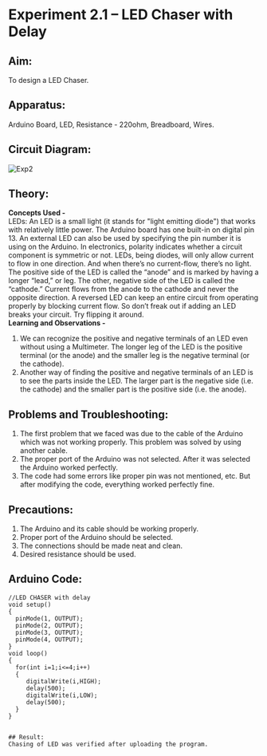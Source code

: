 # Experiment 2.1 – LED Chaser with Delay


## Aim:
To design a LED Chaser.

## Apparatus:
Arduino Board, LED, Resistance - 220ohm, Breadboard, Wires.

## Circuit Diagram:
![Exp2](https://user-images.githubusercontent.com/54620652/65165219-f93e4e80-da5b-11e9-8330-b8f04ef5f3d0.png)

## Theory:
**Concepts Used -**\
LEDs:
An LED is a small light (it stands for "light emitting diode") that works with relatively little power. The Arduino board has one built-in on digital pin 13.
An external LED can also be used by specifying the pin number it is using on the Arduino.
In electronics, polarity indicates whether a circuit component is symmetric or not. LEDs, being diodes, will only allow current to flow in one direction. And when there’s no current-flow, there’s no light.
The positive side of the LED is called the “anode” and is marked by having a longer “lead,” or leg. The other, negative side of the LED is called the “cathode.” Current flows from the anode to the cathode and never the opposite direction. A reversed LED can keep an entire circuit from operating properly by blocking current flow. So don’t freak out if adding an LED breaks your circuit. Try flipping it around.\
**Learning and Observations -**
1. We can recognize the positive and negative terminals of an LED even without using a Multimeter. The longer leg of the LED is the positive terminal (or the anode) and the smaller leg is the negative terminal (or the cathode).
2. Another way of finding the positive and negative terminals of an LED is to see the parts inside the LED. The larger part is the negative side (i.e. the cathode) and the smaller part is the positive side (i.e. the anode).

## Problems and Troubleshooting:
1. The first problem that we faced was due to the cable of the Arduino which was not working properly. This problem was solved by using another cable.
2. The proper port of the Arduino was not selected. After it was selected the Arduino worked perfectly.
3. The code had some errors like proper pin was not mentioned, etc. But after modifying the code, everything worked perfectly fine.

## Precautions:
1. The Arduino and its cable should be working properly.
2. Proper port of the Arduino should be selected.
3. The connections should be made neat and clean.
4. Desired resistance should be used.

## Arduino Code:
```
//LED CHASER with delay
void setup()
{
  pinMode(1, OUTPUT);
  pinMode(2, OUTPUT);
  pinMode(3, OUTPUT);
  pinMode(4, OUTPUT);
}
void loop()
{ 
  for(int i=1;i<=4;i++)
  {
     digitalWrite(i,HIGH);
  	 delay(500);
  	 digitalWrite(i,LOW);
     delay(500);
  }
}


## Result:
Chasing of LED was verified after uploading the program.
